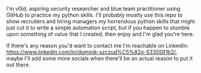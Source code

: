 I'm v0id, aspiring security researcher and blue team practitioner using GitHub to practice my python skills. I'll probably mostly use this repo to show recruiters and hiring managers my horrendous python skills that might just cut it to write a simple automation script, but if you happen to stumble upon something of value that I created, then enjoy and I'm glad you're here.

If there's any reason you'd want to contact me I'm reachable on LinkedIn: https://www.linkedin.com/in/dominik-szczud%C5%82o-5335591b2/, maybe I'll add some more socials when there'll be an actual reason to put it out there.
